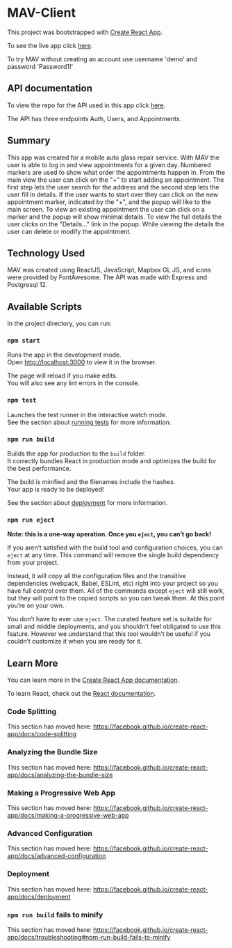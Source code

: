 # MAV-Client
This project was bootstrapped with [Create React App](https://github.com/facebook/create-react-app).

To see the live app click [here](https://mav-client.vercel.app/).

To try MAV without creating an account use username 'demo' and password 'Password1!'

## API documentation

To view the repo for the API used in this app click [here](https://github.com/Tngtater9/mav-server).

The API has three endpoints Auth, Users, and Appointments.

## Summary

This app was created for a mobile auto glass repair service. With MAV the user is able to log in and view appointments for a given day. Numbered markers are used to show what order the appointments happen in. From the main view the user can click on the "+" to start adding an appointment. The first step lets the user search for the address and the second step lets the user fill in details. If the user wants to start over they can click on the new appointment marker, indicated by the "+", and the popup will like to the main screen. To view an existing appointment the user can click on a marker and the popup will show minimal details. To view the full details the user clicks on the "Details..." link in the popup. While viewing the details the user can delete or modify the appointment.

## Technology Used

MAV was created using ReactJS, JavaScript, Mapbox GL JS, and icons were provided by FontAwesome. The API was made with Express and Postgresql 12.

## Available Scripts

In the project directory, you can run:

### `npm start`

Runs the app in the development mode.<br />
Open [http://localhost:3000](http://localhost:3000) to view it in the browser.

The page will reload if you make edits.<br />
You will also see any lint errors in the console.

### `npm test`

Launches the test runner in the interactive watch mode.<br />
See the section about [running tests](https://facebook.github.io/create-react-app/docs/running-tests) for more information.

### `npm run build`

Builds the app for production to the `build` folder.<br />
It correctly bundles React in production mode and optimizes the build for the best performance.

The build is minified and the filenames include the hashes.<br />
Your app is ready to be deployed!

See the section about [deployment](https://facebook.github.io/create-react-app/docs/deployment) for more information.

### `npm run eject`

**Note: this is a one-way operation. Once you `eject`, you can’t go back!**

If you aren’t satisfied with the build tool and configuration choices, you can `eject` at any time. This command will remove the single build dependency from your project.

Instead, it will copy all the configuration files and the transitive dependencies (webpack, Babel, ESLint, etc) right into your project so you have full control over them. All of the commands except `eject` will still work, but they will point to the copied scripts so you can tweak them. At this point you’re on your own.

You don’t have to ever use `eject`. The curated feature set is suitable for small and middle deployments, and you shouldn’t feel obligated to use this feature. However we understand that this tool wouldn’t be useful if you couldn’t customize it when you are ready for it.

## Learn More

You can learn more in the [Create React App documentation](https://facebook.github.io/create-react-app/docs/getting-started).

To learn React, check out the [React documentation](https://reactjs.org/).

### Code Splitting

This section has moved here: https://facebook.github.io/create-react-app/docs/code-splitting

### Analyzing the Bundle Size

This section has moved here: https://facebook.github.io/create-react-app/docs/analyzing-the-bundle-size

### Making a Progressive Web App

This section has moved here: https://facebook.github.io/create-react-app/docs/making-a-progressive-web-app

### Advanced Configuration

This section has moved here: https://facebook.github.io/create-react-app/docs/advanced-configuration

### Deployment

This section has moved here: https://facebook.github.io/create-react-app/docs/deployment

### `npm run build` fails to minify

This section has moved here: https://facebook.github.io/create-react-app/docs/troubleshooting#npm-run-build-fails-to-minify
